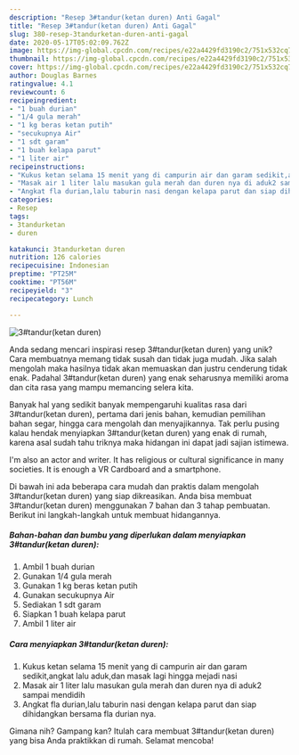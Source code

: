 ```yaml
---
description: "Resep 3#tandur(ketan duren) Anti Gagal"
title: "Resep 3#tandur(ketan duren) Anti Gagal"
slug: 380-resep-3tandurketan-duren-anti-gagal
date: 2020-05-17T05:02:09.762Z
image: https://img-global.cpcdn.com/recipes/e22a4429fd3190c2/751x532cq70/3tandurketan-duren-foto-resep-utama.jpg
thumbnail: https://img-global.cpcdn.com/recipes/e22a4429fd3190c2/751x532cq70/3tandurketan-duren-foto-resep-utama.jpg
cover: https://img-global.cpcdn.com/recipes/e22a4429fd3190c2/751x532cq70/3tandurketan-duren-foto-resep-utama.jpg
author: Douglas Barnes
ratingvalue: 4.1
reviewcount: 6
recipeingredient:
- "1 buah durian"
- "1/4 gula merah"
- "1 kg beras ketan putih"
- "secukupnya Air"
- "1 sdt garam"
- "1 buah kelapa parut"
- "1 liter air"
recipeinstructions:
- "Kukus ketan selama 15 menit yang di campurin air dan garam sedikit,angkat lalu aduk,dan masak lagi hingga mejadi nasi"
- "Masak air 1 liter lalu masukan gula merah dan duren nya di aduk2 sampai mendidih"
- "Angkat fla durian,lalu taburin nasi dengan kelapa parut dan siap dihidangkan bersama fla durian nya."
categories:
- Resep
tags:
- 3tandurketan
- duren

katakunci: 3tandurketan duren 
nutrition: 126 calories
recipecuisine: Indonesian
preptime: "PT25M"
cooktime: "PT56M"
recipeyield: "3"
recipecategory: Lunch

---
```



![3#tandur(ketan duren)](https://img-global.cpcdn.com/recipes/e22a4429fd3190c2/751x532cq70/3tandurketan-duren-foto-resep-utama.jpg)

Anda sedang mencari inspirasi resep 3#tandur(ketan duren) yang unik? Cara membuatnya memang tidak susah dan tidak juga mudah. Jika salah mengolah maka hasilnya tidak akan memuaskan dan justru cenderung tidak enak. Padahal 3#tandur(ketan duren) yang enak seharusnya memiliki aroma dan cita rasa yang mampu memancing selera kita.

Banyak hal yang sedikit banyak mempengaruhi kualitas rasa dari 3#tandur(ketan duren), pertama dari jenis bahan, kemudian pemilihan bahan segar, hingga cara mengolah dan menyajikannya. Tak perlu pusing kalau hendak menyiapkan 3#tandur(ketan duren) yang enak di rumah, karena asal sudah tahu triknya maka hidangan ini dapat jadi sajian istimewa.

I&#39;m also an actor and writer. It has religious or cultural significance in many societies. It is enough a VR Cardboard and a smartphone.


Di bawah ini ada beberapa cara mudah dan praktis dalam mengolah 3#tandur(ketan duren) yang siap dikreasikan. Anda bisa membuat 3#tandur(ketan duren) menggunakan 7 bahan dan 3 tahap pembuatan. Berikut ini langkah-langkah untuk membuat hidangannya.

<!--inarticleads1-->

##### Bahan-bahan dan bumbu yang diperlukan dalam menyiapkan 3#tandur(ketan duren):

1. Ambil 1 buah durian
1. Gunakan 1/4 gula merah
1. Gunakan 1 kg beras ketan putih
1. Gunakan secukupnya Air
1. Sediakan 1 sdt garam
1. Siapkan 1 buah kelapa parut
1. Ambil 1 liter air




<!--inarticleads2-->

##### Cara menyiapkan 3#tandur(ketan duren):

1. Kukus ketan selama 15 menit yang di campurin air dan garam sedikit,angkat lalu aduk,dan masak lagi hingga mejadi nasi
1. Masak air 1 liter lalu masukan gula merah dan duren nya di aduk2 sampai mendidih
1. Angkat fla durian,lalu taburin nasi dengan kelapa parut dan siap dihidangkan bersama fla durian nya.




Gimana nih? Gampang kan? Itulah cara membuat 3#tandur(ketan duren) yang bisa Anda praktikkan di rumah. Selamat mencoba!

